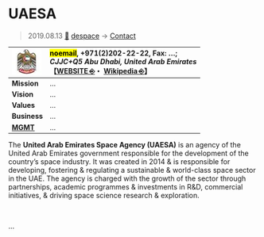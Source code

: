 # UAESA
> 2019.08.13 [🚀](../../index/index.md) [despace](../index.md) → [Contact](../contact.md)

|[![](../f/contact/u/uaesa_logo1_thumb.webp)](../f/contact/u/uaesa_logo1.webp)|<mark>noemail</mark>, +971(2)202-22-22, Fax: …;<br> *CJJC+Q5 Abu Dhabi, United Arab Emirates*<br> 【[WEBSITE ⎆](https://space.gov.ae/)・ [Wikipedia ⎆](https://en.wikipedia.org/wiki/United_Arab_Emirates_Space_Agency)】|
|:--|:--|
|**Mission**|…|
|**Vision**|…|
|**Values**|…|
|**Business**|…|
|**[MGMT](../mgmt.md)**|…|

The **United Arab Emirates Space Agency (UAESA)** is an agency of the United Arab Emirates government responsible for the development of the country’s space industry. It was created in 2014 & is responsible for developing, fostering & regulating a sustainable & world-class space sector in the UAE. The agency is charged with the growth of the sector through partnerships, academic programmes & investments in R&D, commercial initiatives, & driving space science research & exploration.


<p style="page-break-after:always"> </p>

…

